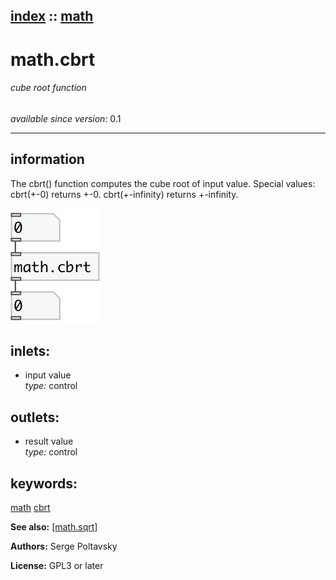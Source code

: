 [index](index.html) :: [math](category_math.html)
---

# math.cbrt

###### cube root function

*available since version:* 0.1

---


## information
The cbrt() function computes the cube root of input value.
Special values:
cbrt(+-0) returns +-0.
cbrt(+-infinity) returns +-infinity.



[![example](../examples/img/math.cbrt.jpg)](../examples/pd/math.cbrt.pd)









## inlets:

* input value<br>
_type:_ control



## outlets:

* result value<br>
_type:_ control



## keywords:

[math](keywords/math.html)
[cbrt](keywords/cbrt.html)



**See also:**
[\[math.sqrt\]](math.sqrt.html)




**Authors:** Serge Poltavsky




**License:** GPL3 or later





